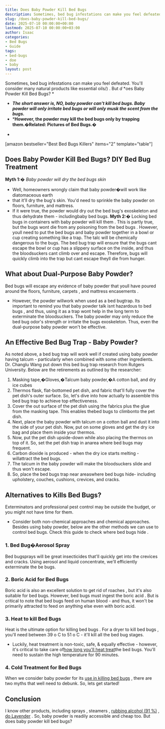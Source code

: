 ```yaml
---
title: Does Baby Powder Kill Bed Bugs
description: Sometimes, bed bug infestations can make you feel defeated. You'll consider many natural products like essential oils . But d oes Baby Powder Kill Bed Bugs?
slug: /does-baby-powder-kill-bed-bugs/
date: 2025-07-10 00:00:00+00:00
lastmod: 2025-07-10 00:00:00+03:00
author: Isaac
categories:
- Bed Bugs
- Guide
tags:
- bed-bugs
- doe
- baby
layout: post
---
```

Sometimes, bed bug infestations can make you feel
defeated. You'll consider many natural products like
essential oils/)
. But
*d*
*oes Baby Powder Kill Bed Bugs? *
- ***The short answer is, NO, baby powder can't kill bed bugs. Baby powder will only irritate bed bugs or will only musk the scent from the bugs.***
- ***However, the powder may kill the bed bugs only by trapping them.�Related: Pictures of Bed Bugs.�**
*
[amazon bestseller="Best Bed Bugs Killers" items="2" template="table"]
## Does Baby Powder Kill Bed Bugs? DIY Bed Bug Treatment
**Myth 1:�**
*Baby powder will dry the bed bugs skin*
- Well, homeowners wrongly claim that baby powder�will work like
diatomaceous earth
- that it'll dry the bug's skin.
You'd need to sprinkle the baby powder on floors, furniture, and mattress.
- If it were true, the powder would dry out the bed bug's exoskeleton and thus dehydrate them - includingbaby bed bugs.
**Myth 2:�**
Locking bed bugs in containers with baby powder
will kill them
. This is partly true, but the bugs wont die from any
poisoning from the bed bugs
.
However, youll need to
put the bed bugs
and baby powder together in a bowl or cup  creating something like a trap. The talc will be chemically dangerous to the bugs.
The
bed bug trap
will ensure that the bugs cant escape  the bowl or cup has a slippery surface on the inside, and thus the bloodsuckers cant climb over and escape.
Therefore,
bugs will quickly climb
into the trap but cant escape  theyll die from hunger.
## What about Dual-Purpose Baby Powder?
Bed bugs will escape any evidence of baby powder that youll have poured around the floors, furniture,
carpets
, and
mattress encasements
.
- However, the powder willwork when used as a bed bugtrap.
Its important to remind you that baby powder talk isnt
hazardous to bed bugs
, and thus, using it as a trap wont help in the long term to exterminate the bloodsuckers.
The baby powder may only reduce the
bed bug
odor's strength or irritate the bugs exoskeleton. Thus, even the dual-purpose baby powder won't be effective.
## An Effective Bed Bug Trap - Baby Powder?
As noted above, a
bed bug trap will work well
if created using baby powder having talcum - particularly when combined with some other ingredients.
Dr. Changlu Wang put down this bed bug trap research from Rutgers University. Below are the retirements as outlined by the researcher:
1. Masking tape,�Gloves,�Talcum baby powder,�A cotton ball, and dry ice cubes
2. Thermos flask, flat-bottomed pet dish, and fabric that'll fully cover the pet dish's outer surface.
So, let's dive into how actually to assemble this bed bug trap to achieve top effectiveness.
1. Cover the out surface of the pet dish using the fabrics plus the glue from the masking tape. This enables thebed bugs to climbonto the pet dish.
2. Next, place the baby powder with talcum on a cotton ball and dust it into the side of your pet dish. Now, put on some gloves and get the dry ice bag and place them inside your thermos.
3. Now, put the pet dish upside-down while also placing the thermos on top of it. So, set the pet dish trap in anarea where bed bugs may frequent.
4. Carbon dioxide is produced - when the dry ice starts melting - willattract the bed bugs.
5. The talcum in the baby powder will make the bloodsuckers slide and thus won't escape.
6. So, place the bed bugs trap near areaswhere bed bugs hide- including upholstery, couches, cushions, crevices, and cracks.
## Alternatives to Kills Bed Bugs?
Exterminators and
professional pest control
may be outside the budget, or you might not have time for them.
- Consider both non-chemical approaches and chemical approaches.
Besides using baby powder, below are the other
methods we can use to control
bed bugs. Check this
guide to check where bed bugs hide
.
### 1. Bed Bug�Aerosol Spray
Bed bugsprays
will be great insecticides that'll quickly get into the crevices and cracks.
Using
aerosol and liquid concentrate, we'll efficiently exterminate the be bugs.
### 2. Boric Acid for Bed Bugs
Boric acid is also an excellent solution to
get rid of roaches
, but it's also suitable for bed bugs. However,
bed bugs must ingest the boric acid
.
But is
critical to note that bed bugs
feed on human blood - and thus, it won't be primarily attracted to feed on anything else even with boric acid.
### 3. Heat to kill Bed Bugs
Heat is the ultimate option for
killing bed bugs
. For a
dryer to kill bed bugs
, you'll need between 39
o
C to 51
o
C - it'll kill all the bed bug stages.
- Luckily, heat treatment is non-toxic, safe, & equally effective - however, it's critical to take care of[how long you'll heat treat](http://www.vdacs.virginia.gov/pdf/bb-heat1.pdf)the bed bugs.
You'll need to sustain the high temperature for 90 minutes.
### 4. Cold Treatment for Bed Bugs
When we consider baby powder for its
[use in killing bed bugs](https://pestpolicy.com/does-bleach-kill-bed-bugs/)
, there are two myths that well need to debunk. So, lets get started!
## Conclusion
I know other products, including
sprays
,
steamers
,
[rubbing alcohol (91 %)](https://pestpolicy.com/does-rubbing-alcohol-kill-bed-bugs/)
,
[do Lavender](https://pestpolicy.com/does-lavender-kill-bed-bugs/)
. So, baby powder is readily accessible and cheap too.
But
does baby powder kill bed bugs?